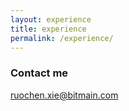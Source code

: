 ```yaml
---
layout: experience
title: experience
permalink: /experience/
---
```


### Contact me

[ruochen.xie@bitmain.com](mailto:ruochen.xie@bitmain.com)
